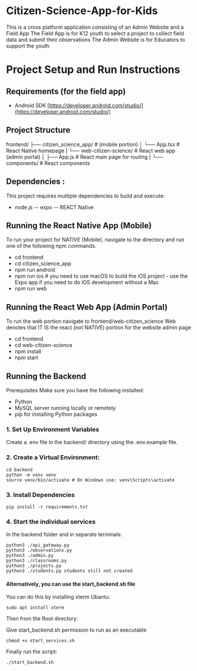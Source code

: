 # Citizen-Science-App-for-Kids

This is a cross platform application consisting of an Admin Website and a Field App
The Field App is for K12 youth to select a project to collect field data and submit their observations
The Admin Website is for Educators to support the youth

# Project Setup and Run Instructions

## Requirements (for the field app)

-   Android SDK [https://developer.android.com/studio/](https://developer.android.com/studio/)

## Project Structure

frontend/
├── citizen_science_app/ # (mobile portion)
│ └── App.tsx # React Native homepage
|
└── web-citizen-science/ # React web app (admin portal)
│ ├── App.js # React main page for routing
| └── components/ # React components

## Dependencies :

This project requires multiple dependencies to build and execute:

-   node.js
    -- expo
    -- REACT Native

## Running the React Native App (Mobile)

To run your project for NATIVE (Mobile), navigate to the directory and run one of the following npm commands.

-   cd frontend
-   cd citizen_science_app
-   npm run android
-   npm run ios # you need to use macOS to build the iOS project - use the Expo app if you need to do iOS development without a Mac
-   npm run web

## Running the React Web App (Admin Portal)

To run the web portion navigate to frontend/web-citizen_science
Web denotes that IT IS the react (not NATIVE) portion for the website admin page

-   cd frontend
-   cd web-citizen-science
-   npm install
-   npm start

## Running the Backend

Prerequisites
Make sure you have the following installed:

-   Python
-   MySQL server running locally or remotely
-   pip for installing Python packages

### 1. Set Up Environment Variables

Create a .env file in the backend/ directory using the .env.example file.

### 2. Create a Virtual Environment:

```
cd backend
python -m venv venv
source venv/bin/activate # On Windows use: venv\Scripts\activate
```

### 3. Install Dependencies

```
pip install -r requirements.txt
```

### 4. Start the individual services

In the backend folder and in separate terminals:

```
python3 ./api_gateway.py
python3 ./observations.py
python3 ./admin.py
python3 ./classrooms.py
python3 ./projects.py
python3 ./students.py students still not created
```

#### Alternatively, you can use the start_backend.sh file

You can do this by installing xterm
Ubantu:

```
sudo apt install xterm
```

Then from the Root directory:

Give start_backend.sh permission to run as an executable

```
chmod +x start_services.sh
```

Finally run the script:

```
./start_backend.sh
```
